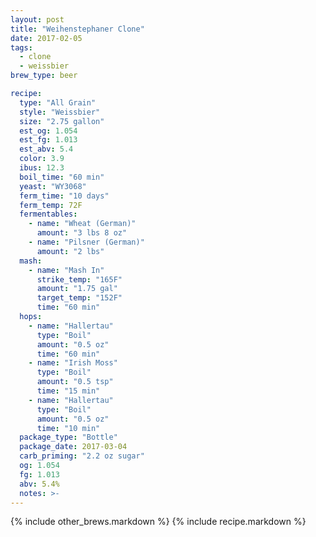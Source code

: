 ```yaml
---
layout: post
title: "Weihenstephaner Clone"
date: 2017-02-05
tags:
  - clone
  - weissbier
brew_type: beer

recipe:
  type: "All Grain"
  style: "Weissbier"
  size: "2.75 gallon"
  est_og: 1.054
  est_fg: 1.013
  est_abv: 5.4
  color: 3.9
  ibus: 12.3
  boil_time: "60 min"
  yeast: "WY3068"
  ferm_time: "10 days"
  ferm_temp: 72F
  fermentables:
    - name: "Wheat (German)"
      amount: "3 lbs 8 oz"
    - name: "Pilsner (German)"
      amount: "2 lbs"
  mash:
    - name: "Mash In"
      strike_temp: "165F"
      amount: "1.75 gal"
      target_temp: "152F"
      time: "60 min"
  hops:
    - name: "Hallertau"
      type: "Boil"
      amount: "0.5 oz"
      time: "60 min"
    - name: "Irish Moss"
      type: "Boil"
      amount: "0.5 tsp"
      time: "15 min"
    - name: "Hallertau"
      type: "Boil"
      amount: "0.5 oz"
      time: "10 min"
  package_type: "Bottle"
  package_date: 2017-03-04
  carb_priming: "2.2 oz sugar"
  og: 1.054
  fg: 1.013
  abv: 5.4%
  notes: >-
---
```


{% include other_brews.markdown %}
{% include recipe.markdown %}
